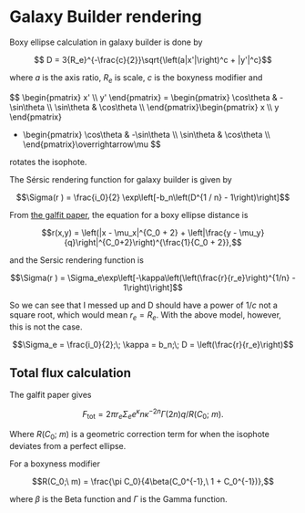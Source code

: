 # Galaxy Builder rendering 

Boxy ellipse calculation in galaxy builder is done by

$$ D = 3{R_e}^{-\frac{c}{2}}\sqrt{\left(a|x'|\right)^c + |y'|^c}$$

where $a$ is the axis ratio, $R_e$ is scale, $c$ is the boxyness modifier and

$$
\begin{pmatrix} x' \\\\ y' \end{pmatrix} 
= \begin{pmatrix}
    \cos\theta       & -\sin\theta \\\\
    \sin\theta       &  \cos\theta \\\\
\end{pmatrix}\begin{pmatrix} x \\\\ y \end{pmatrix} 
- \begin{pmatrix}
    \cos\theta       & -\sin\theta \\\\
    \sin\theta       &  \cos\theta \\\\
\end{pmatrix}\overrightarrow\mu
$$

rotates the isophote.

The Sérsic rendering function for galaxy builder is given by

$$\Sigma(r ) = \frac{i_0}{2} \exp\left[-b_n\left(D^{1 / n} - 1\right)\right]$$

From [the galfit paper](https://arxiv.org/pdf/0912.0731.pdf), the equation for a boxy ellipse distance is 

$$r(x,y) = \left(|x - \mu_x|^{C_0 + 2} + \left|\frac{y - \mu_y}{q}\right|^{C_0+2}\right)^{\frac{1}{C_0 + 2}},$$

and the Sersic rendering function is

$$\Sigma(r ) = \Sigma_e\exp\left[-\kappa\left(\left(\frac{r}{r_e}\right)^{1/n} - 1\right)\right]$$

So we can see that I messed up and D should have a power of $1/c$ not a square root, which would mean $r_e = R_e$. With the above model, however, this is not the case.

$$\Sigma_e = \frac{i_0}{2};\; \kappa = b_n;\; D = \left(\frac{r}{r_e}\right)$$


## Total flux calculation

The galfit paper gives

$$ F_{\text{tot}} = 2\pi r_e\Sigma_e e^\kappa n \kappa^{-2n}\Gamma(2n)q/R(C_0;\ m).$$

Where $R(C_0;\ m)$ is a geometric correction term for when the isophote deviates from a perfect ellipse.

For a boxyness modifier

$$R(C_0;\ m) = \frac{\pi C_0}{4\beta(C_0^{-1},\ 1 + C_0^{-1})},$$

where $\beta$ is the Beta function and $\Gamma$ is the Gamma function.

